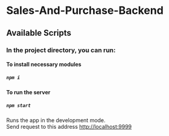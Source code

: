 # Sales-And-Purchase-Backend

## Available Scripts

### In the project directory, you can run:

#### To install necessary modules
##### `npm i`



#### To run the server
##### `npm start`



Runs the app in the development mode.<br />
Send request to this address [http://localhost:9999](http://localhost:9999)